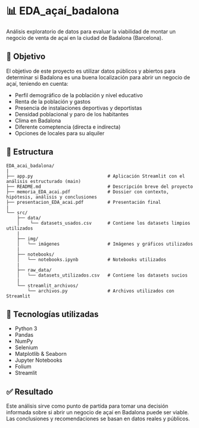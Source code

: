 # 📊 EDA_açaí_badalona

Análisis exploratorio de datos para evaluar la viabilidad de montar un negocio de venta de açaí en la ciudad de Badalona (Barcelona).

## 🎯 Objetivo

El objetivo de este proyecto es utilizar datos públicos y abiertos para determinar si Badalona es una buena localización para abrir un negocio de açaí, teniendo en cuenta:

- Perfil demográfico de la población y nivel educativo
- Renta de la población y gastos
- Presencia de instalaciones deportivas y deportistas
- Densidad poblacional y paro de los habitantes
- Clima en Badalona
- Diferente comeptencia (directa e indirecta)
- Opciones de locales para su alquiler

## 📁 Estructura
```
EDA_acai_badalona/
|
├── app.py                            # Aplicación Streamlit con el análisis estructurado (main)
├── README.md                         # Descripción breve del proyecto
├── memoria_EDA_acai.pdf              # Dossier con contexto, hipótesis, análisis y conclusiones
├── presentacion_EDA_acai.pdf         # Presentación final
|
└── src/
    ├── data/
    │    └── datasets_usados.csv      # Contiene los datasets limpios utilizados
    |
    ├── img/
    │   └── imágenes                  # Imágenes y gráficos utilizados
    |
    ├── notebooks/
    │   └── notebooks.ipynb           # Notebooks utilizados
    |
    ├── raw_data/
    │   └── datasets_utilizados.csv   # Contiene los datasets sucios
    |
    └── streamlit_archivos/
        └── archivos.py               # Archivos utilizados con Streamlit
```
        

## 🧰 Tecnologías utilizadas

- Python 3
- Pandas
- NumPy
- Selenium
- Matplotlib & Seaborn
- Jupyter Notebooks
- Folium
- Streamlit


## ✅ Resultado

Este análisis sirve como punto de partida para tomar una decisión informada sobre si abrir un negocio de açaí en Badalona puede ser viable. Las conclusiones y recomendaciones se basan en datos reales y públicos.

